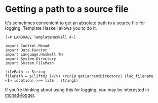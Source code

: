 # Getting a path to a source file

It's sometimes convenient to get an absolute path to a source file for logging. Template Haskell allows you to do it.

    {-# LANGUAGE TemplateHaskell #-}

    import Control.Monad
    import Data.Functor
    import Language.Haskell.TH
    import System.Directory
    import System.FilePath

    filePath :: String
    filePath = $(liftM2 (</>) (runIO getCurrentDirectory) (loc_filename <$> location) >>= litE . stringL)

If you're thinking about using this for logging, you may be interested in [monad-logger](http://hackage.haskell.org/package/monad-logger).
